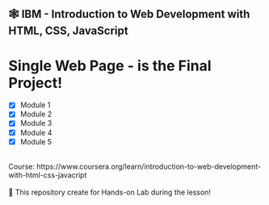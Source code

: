 ## 🕸️ IBM - Introduction to Web Development with HTML, CSS, JavaScript
# Single Web Page - is the Final Project!
- [x] Module 1
- [x] Module 2
- [x] Module 3
- [x] Module 4
- [x] Module 5
</br>
Course:
https://www.coursera.org/learn/introduction-to-web-development-with-html-css-javacript
</br>
</br>
🥼 This repository create for Hands-on Lab during the lesson!
